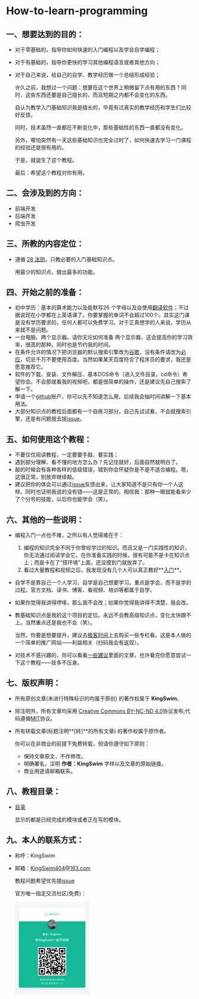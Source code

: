 # How-to-learn-programming

## 一、想要达到的目的：

- 对于零基础的，指导你如何快速的入门编程以及学会自学编程；

- 对于有基础的，指导你更快的学习其他编程语言或者其他方向；

- 对于自己来说，给自己的自学、教学经历做一个总结形成经验；

  许久之前，我想过一个问题：想要在这个世界上稍微留下点有用的东西 ? 同时，这些东西还要是自己擅长的，而且短期之内都不会变化的东西。

  自认为教学入门基础知识我是擅长的，毕竟有过真实的教学经历和学生们比较好反馈。

  同时，技术虽然一直都在不断变化中，那些基础性的东西一直都没有变化。

  另外，哪怕突然有一天这些基础知识也完全过时了，如何快速去学习一门课程的经验还是很有用的。

  于是，就诞生了这个教程。

  最后：希望这个教程对你有用。

## 二、会涉及到的方向：

- 前端开发
- 后端开发
- 爬虫开发

## 三、所教的内容定位：

- 遵循 [28 法则](https://baike.baidu.com/item/28%E6%B3%95%E5%88%99/4524352)，只教必要的入门基础知识点。

  用最少的知识点，做出最多的功能。

## 四、开始之前的准备：

- 初中学历：基本的算术能力以及能默写26 个字母以及会使用[翻译软件](http://fanyi.youdao.com/)；不过据说现在小学都在上英语课了。你要掌握的单词不会超过100个。其实这门课是没有学历要求的，任何人都可以免费学习。对于正真想学的人来说，学历从来就不是问题。
- 一台电脑、两个显示器。请你无论如何准备 两个显示器，这会提高你的学习效率，很高的那种。同时也是节约我的时间。
- 在条件允许的情况下把浏览器的默认搜索引擎改为[谷歌](https://www.google.com/)，没有条件请改为[必应](https://cn.bing.com/)，切忌千万不要使用百度。当然如果某天百度符合了程序员的要求，我还是愿意推荐它。
- 软件的下载、安装、文件解压、基本DOS命令（进入文件目录，cd命令）希望你会。不会那就看我的视频吧，都是很简单的操作，还是建议先自己搜索了解一下。
- 申请一个[github](https://github.com/)账户，你可以先不知道怎么用，后续我会抽时间讲解一下基本用法。
- 大部分知识点的教程后面都有一个自练习部分。自己先试试看，不会就搜索引擎，还是有问题就去提[issue](https://github.com/KingSwim404/How-to-learn-programming/issues)。

## 五、如何使用这个教程：

- 不要仅仅阅读教程，一定要要手敲、要实践；
- 遇到部分理解、看不懂的地方怎么办？先记住就好，后面自然就明白了。
- 敲的时候会有各种各样的低级错误，错到你会怀疑你是不是不适合编程。嗯，这很正常，别放弃继续敲。
- 建议把你的体会可以通过[issue](https://github.com/KingSwim404/How-to-learn-programming/issues)反馈出来，让大家知道不是只有你一个人这样。同时也证明我说的没有错——这是正常的。相信我：那种一眼就能看来少了个分号的技能，以后你也能学会（笑）。

## 六、其他的一些说明：

- 编程入门一点也不难，之所以有人觉得难在于：
  1. 编程的知识完全不同于你曾经学过的知识。而且又是一门实践性的知识，你无法通过阅读学会它。在你准备实践的时候，很有可能不是卡在知识点上；​而是卡在了“搭环境”上面，还没摸到门就放弃了。
  2. 看过大量教程和视频之后，我发现没有几个人可以真正教好**<u>入门</u>**。
  
- 自学不是靠自己一个人学习，自学是自己想要学习。重点是学会，而不是学的过程。官方文档、读书、博客、看视频、培训等都属于自学。

- 如果你觉得我讲得啰嗦，那么我不会改；如果你觉得我讲得不清楚，我会改。

- 教基础知识点是我的这个项目的定位。永远不会教高级知识点，变化太快跟不上。当然重点还是我也不会（笑）。

  当然，你要是想要提升，建议去[极客时间](https://www.kingswim.xyz/xyz/html/geek/geekTime.html)上去购买一些专栏看。这是本人做的一个简单的推广网站——利益相关（扫码我会有返现）。

- 对技术不感兴趣的，你可以看看[一些建议](编程入门/03一些建议)里面的文章，也许看完你愿意尝试一下这个教程——技多不压身。

## 七、版权声明：

- 所有原创文章(未进行特殊标识的均属于原创) 的著作权属于 **KingSwim**。
- 除注明外，所有文章均采用
  [Creative Commons BY-NC-ND 4.0](http://creativecommons.org/licenses/by-nc-nd/4.0/deed.zh)协议发布;代码遵循[MIT](LICENSE)协议。
- 所有转载文章(标题注明**[转]**的所有文章) 的著作权属于原作者。
  
  你可以在非商业的前提下免费转载，但请你遵守如下原则：
    - 保持文章原文，不作修改。
    - 明确署名，注明  **作者：KingSwim** 字样以及文章的原始链接。
    - 商业用途请邮箱联系。

## 八、教程目录：

- [目录](编程入门/目录.md) 

  显示的都是已经完成的模块或者正在写的模块。

## 九、本人的联系方式：

- 称呼：KingSwim

- 邮箱：KingSwim404@163.com

  教程问题希望优先提[issue](https://github.com/KingSwim404/How-to-learn-programming/issues)

  官方唯一指定交流社区(免费)：
  
  <img src="imgs/zsxq/xbc.png" width="200" style="width:200px; float:left;"/>
  
  
